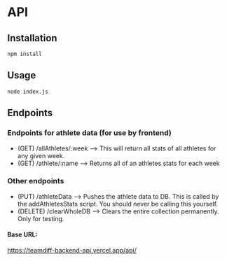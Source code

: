 # API

## Installation

```
npm install
```

## Usage

```
node index.js
```

## Endpoints

### Endpoints for athlete data (for use by frontend)

- (GET) /allAthletes/:week --> This will return all stats of all athletes for any given week.
- (GET) /athlete/:name --> Returns all of an athletes stats for each week

### Other endpoints

- (PUT) /athleteData --> Pushes the athlete data to DB. This is called by the addAthletesStats script. You should never be calling this yourself.
- (DELETE) /clearWholeDB --> Clears the entire collection permanently. Only for testing.

#### Base URL:

https://teamdiff-backend-api.vercel.app/api/

